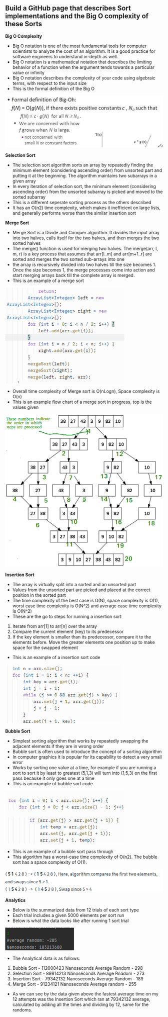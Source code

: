 ## Build a GitHub page that describes Sort implementations and the Big O complexity of these Sorts ## 
**Big O Complexity**
* Big O notation is one of the most fundamental tools for computer scientists to analyze the cost of an algorithm. It is a good practice for software engineers to understand in-depth as well.
* Big O notation is a mathematical notation that describes the limiting behavior of a function when the argument tends towards a particular value or infinity
* Big O notation describes the complexity of your code using algebraic terms, with respect to the input size
* This is the formal definition of the Big O

![baka](https://github.com/lucap2527/lucasus/blob/gh-pages/Screenshot%202022-04-03%20210457.png)

**Selection Sort**
* The selection sort algorithm sorts an array by repeatedly finding the minimum element (considering ascending order) from unsorted part and putting it at the beginning. The algorithm maintains two subarrays in a given array
* In every iteration of selection sort, the minimum element (considering ascending order) from the unsorted subarray is picked and moved to the sorted subarray
* This is a different seperate sorting process as the others described
* It has an O(n2) time complexity, which makes it inefficient on large lists, and generally performs worse than the similar insertion sort


**Merge Sort**
* Merge Sort is a Divide and Conquer algorithm. It divides the input array into two halves, calls itself for the two halves, and then merges the two sorted halves
* The merge() function is used for merging two halves. The merge(arr, l, m, r) is a key process that assumes that arr[l..m] and arr[m+1..r] are sorted and merges the two sorted sub-arrays into one
*  the array is recursively divided into two halves till the size becomes 1. Once the size becomes 1, the merge processes come into action and start merging arrays back till the complete array is merged.
*  This is an example of a merge sort

![susy](https://github.com/lucap2527/lucasus/blob/gh-pages/Screenshot%202022-04-03%20214209.png)

*  Overall time complexity of Merge sort is O(nLogn), Space complexity is O(n)
*  This is an example flow chart of a merge sort in progress, top is the values given

![sus](https://github.com/lucap2527/lucasus/blob/gh-pages/Merge-Sort-Tutorial.png)

**Insertion Sort**
* The array is virtually split into a sorted and an unsorted part
* Values from the unsorted part are picked and placed at the correct position in the sorted part
* The time complexity of the best case is O(N), space complexity is O(1), worst case time complexity is O(N^2) and average case time complexity is O(N^2)
* These are the go to steps for running a insertion sort
1. Iterate from arr[1] to arr[n] over the array
2. Compare the current element (key) to its predecessor
3. If the key element is smaller than its predecessor, compare it to the elements before. Move the greater elements one position up to make space for the swapped element
* This is an example of a insertion sort code

![image](https://github.com/lucap2527/lucasus/blob/gh-pages/Screenshot%202022-04-03%20211537.png)

**Bubble Sort**
* Simplest sorting algorithm that works by repeatedly swapping the adjacent elements if they are in wrong order
* Bubble sort is often used to introduce the concept of a sorting algorithm
* In computer graphics it is popular for its capability to detect a very small error
* Works by sorting one value at a time, for example if you are running a sort to sort it by least to greatest (5,1,3) will turn into (1,5,3) on the first pass because it only goes one at a time
* This is an example of bubble sort code

![image2](https://github.com/lucap2527/lucasus/blob/gh-pages/Screenshot%202022-04-03%20213818.png)

* This is an example of a bubble sort pass through 
* This algorithm has a worst-case time complexity of O(n2). The bubble sort has a space complexity of O(1).


![image1](https://github.com/lucap2527/lucasus/blob/gh-pages/Screenshot%202022-04-03%20211911.png)

**Analytics**
* Below is the summarized data from 12 trials of each sort type
* Each trial includes a given 5000 elements per sort run
* Below is what the data looks like after running 1 sort trial

![image2](https://github.com/lucap2527/lucasus/blob/gh-pages/Screenshot%202022-04-03%20212421.png)

* The Analytical data is as follows:
1. Bubble Sort - 112000423 Nanoseconds Average Random - 298
2. Selection Sort - 89814213 Nanoseconds Average Rnadom - 273
3. Insertion Sort - 79342132 Nanoseconds Average Random - 189
4. Merge Sort - 91234121 Nanoseconds Average random - 255

* As we can see by the data given above the fastest average time on my 12 attempts was the Insertion Sort which ran at 79342132 average, calculated by adding all the times and dividing by 12, same for the randoms.
